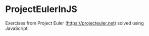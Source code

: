 # ProjectEulerInJS
Exercises from Project Euler (https://projecteuler.net) solved using JavaScript.
